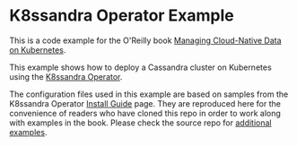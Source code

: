# K8ssandra Operator Example 

This is a code example for the O'Reilly book [Managing Cloud-Native Data on Kubernetes](https://learning.oreilly.com/library/view/managing-cloud-native/9781098111380/).

This example shows how to deploy a Cassandra cluster on Kubernetes using the [K8ssandra Operator](https://github.com/k8ssandra/k8ssandra-operator).

The configuration files used in this example are based on samples from the K8ssandra Operator [Install Guide](https://github.com/k8ssandra/k8ssandra-operator/blob/main/docs/install/README.md) page. They are reproduced here for the convenience of readers who have cloned this repo in order to work along with examples in the book. Please check the source repo for [additional examples](https://github.com/k8ssandra/k8ssandra-operator/tree/main/docs/examples).

